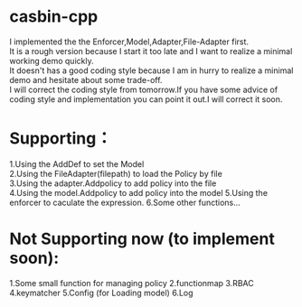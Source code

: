 # casbin-cpp

I implemented the the Enforcer,Model,Adapter,File-Adapter first. <br>
It is a rough version because I start it too late and I want to realize a minimal working demo quickly. <br>
It doesn't has a good coding style because I am in hurry to realize a minimal demo and hesitate about some trade-off. <br>
I will correct the coding style from tomorrow.If you have some advice of coding style and implementation you can point it out.I will correct it soon. <br>

# Supporting：
1.Using the AddDef to set the Model<br>
2.Using the FileAdapter(filepath) to load the Policy by file<br>
3.Using the adapter.Addpolicy to add policy into the file<br>
4.Using the model.Addpolicy to add policy into the model
5.Using the enforcer to caculate the expression.
6.Some other functions...

# Not Supporting now (to implement soon):
1.Some small function for managing policy
2.functionmap
3.RBAC 
4.keymatcher
5.Config (for Loading model)
6.Log
